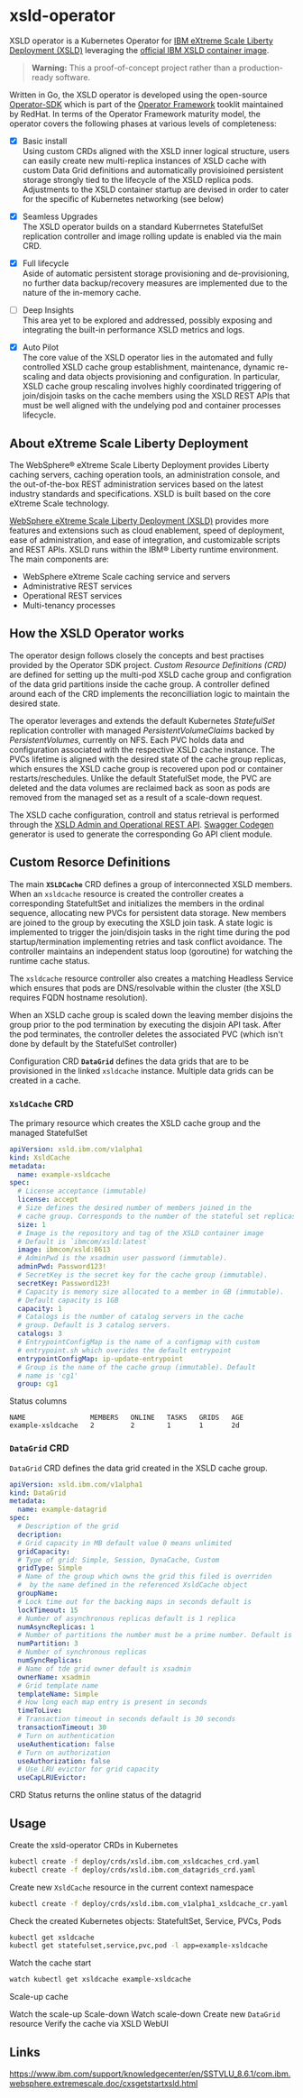 # xsld-operator
XSLD operator is a Kubernetes Operator for [IBM eXtreme Scale Liberty Deployment (XSLD)](https://www.ibm.com/support/knowledgecenter/en/SSTVLU_8.6.1/com.ibm.websphere.extremescale.doc/cxsgetstartxsld.html) leveraging the [official IBM XSLD container image](https://hub.docker.com/r/ibmcom/xsld/).

> **Warning:** This a proof-of-concept project rather than a production-ready software.

Written in Go, the XSLD operator is developed using the open-source [Operator-SDK](https://github.com/operator-framework/operator-sdk) which is part of the [Operator Framework](https://github.com/operator-framework) tooklit maintained by RedHat. In terms of the Operator Framework maturity model, the operator covers the following phases at various levels of completeness:

- [x] Basic install  
Using custom CRDs aligned with the XSLD inner logical structure, users can easily create new multi-replica instances of XSLD cache with custom Data Grid definitions and automatically provisioined persistent storage strongly tied to the lifecycle of the XSLD replica pods. Adjustments to the XSLD container startup are devised in order to cater for the specific of Kubernetes networking (see below)

- [x] Seamless Upgrades  
The XSLD operator builds on a standard Kuberrnetes StatefulSet replication controller and image rolling update is enabled via the main CRD.

- [x] Full lifecycle  
Aside of automatic persistent storage provisioning and de-provisioning, no further data backup/recovery measures are implemented due to the nature of the in-memory cache.

- [ ] Deep Insights  
This area yet to be explored and addressed, possibly exposing and integrating the built-in performance XSLD metrics and logs.

- [x] Auto Pilot  
The core value of the XSLD operator lies in the automated and fully controlled XSLD cache group establishment, maintenance, dynamic re-scaling and data objects provisioning and configuration. In particular, XSLD cache group rescaling involves highly coordinated triggering of join/disjoin tasks on the cache members using the XSLD REST APIs that must be well aligned with the undelying pod and container processes lifecycle.

## About eXtreme Scale Liberty Deployment

The WebSphere® eXtreme Scale Liberty Deployment provides Liberty caching servers, caching operation tools, an administration console, and the out-of-the-box REST administration services based on the latest industry standards and specifications. XSLD is built based on the core eXtreme Scale technology.

[WebSphere eXtreme Scale Liberty Deployment (XSLD)](https://www.ibm.com/support/knowledgecenter/en/SSTVLU_8.6.1/com.ibm.websphere.extremescale.doc/cxsgetstartxsld.html) provides more features and extensions such as cloud enablement, speed of deployment, ease of administration, and ease of integration, and customizable scripts and REST APIs. XSLD runs within the IBM® Liberty runtime environment. The main components are:

- WebSphere eXtreme Scale caching service and servers
- Administrative REST services
- Operational REST services
- Multi-tenancy processes


## How the XSLD Operator works
The operator design follows closely the concepts and best practises provided by the Operator SDK project. *Custom Resource Definitions (CRD)* are defined for setting up the multi-pod XSLD cache group and configration of the data grid partitions inside the cache group. A controller defined around each of the CRD implements the reconcilliation logic to maintain the desired state.

The operator leverages and extends the default Kubernetes *StatefulSet* replication controller with managed *PersistentVolumeClaims* backed by *PersistentVolumes*, currently on NFS. Each PVC holds data and configuration associated with the respective XSLD cache instance. The PVCs lifetime is aligned with the desired state of the cache group replicas, which ensures the XSLD cache group is recovered upon pod or container restarts/reschedules.  Unlike the default StatefulSet mode, the PVC are deleted and the data volumes are reclaimed back as soon as pods are removed from the managed set as a result of a scale-down request.

The XSLD cache configuration, controll and status retrieval is performed through the [XSLD Admin and Operational REST API](https://www.ibm.com/support/knowledgecenter/en/SSTVLU_8.6.1/com.ibm.websphere.extremescale.doc/cxsaccessgridxsldREST.html). [Swagger Codegen](https://github.com/swagger-api/swagger-codegen) generator is used to generate the corresponding Go API client module.

## Custom Resorce Definitions
The main **`XSLDCache`** CRD defines a group of interconnected XSLD members. When an `xsldcache` resource is created the controller creates a corresponding StatefultSet and initializes the members in the ordinal sequence, allocating new PVCs for persistent data storage. New members are joined to the group by executing the XSLD join task. A state logic is implemented to trigger the join/disjoin tasks in the right time during the pod startup/termination implementing retries and task conflict avoidance. The controller maintains an independent status loop (goroutine) for watching the runtime cache status.

The `xsldcache` resource controller also creates a matching Headless Service which ensures that pods are DNS/resolvable within the cluster (the XSLD requires FQDN hostname resolution).

When an XSLD cache group is scaled down the leaving member disjoins the group prior to the pod termination by executing the disjoin API task. After the pod terminates, the controller deletes the associated PVC (which isn't done by default by the StatefulSet controller)

Configuration CRD **`DataGrid`** defines the data grids that are to be provisioned in the linked `xsldcache` instance. Multiple data grids can be created in a cache.


### `XsldCache` CRD
The primary resource which creates the XSLD cache group and the managed StatefulSet

```yaml
apiVersion: xsld.ibm.com/v1alpha1
kind: XsldCache
metadata:
  name: example-xsldcache
spec:
  # License acceptance (immutable)
  license: accept
  # Size defines the desired number of members joined in the
  # cache group. Corresponds to the number of the stateful set replicas
  size: 1
  # Image is the repository and tag of the XSLD container image
  # Default is `ibmcom/xsld:latest`
  image: ibmcom/xsld:8613
  # AdminPwd is the xsadmin user password (immutable). 
  adminPwd: Password123!
  # SecretKey is the secret key for the cache group (immutable).
  secretKey: Password123!
  # Capacity is memory size allocated to a member in GB (immutable).
  # Default capacity is 1GB
  capacity: 1 
  # Catalogs is the number of catalog servers in the cache
  # group. Default is 3 catalog servers.
  catalogs: 3
  # EntrypointConfigMap is the name of a configmap with custom
  # entrypoint.sh which overides the default entrypoint
  entrypointConfigMap: ip-update-entrypoint
  # Group is the name of the cache group (immutable). Default
  # name is 'cg1'
  group: cg1
 ```

Status columns
```
NAME                MEMBERS   ONLINE   TASKS   GRIDS   AGE
example-xsldcache   2         2        1       1       2d
```

### `DataGrid` CRD

`DataGrid` CRD defines the data grid created in the XSLD cache group.

```yaml
apiVersion: xsld.ibm.com/v1alpha1
kind: DataGrid
metadata:
  name: example-datagrid
spec:
  # Description of the grid
  decription:
  # Grid capacity in MB default value 0 means unlimited
  gridCapacity:
  # Type of grid: Simple, Session, DynaCache, Custom
  gridType: Simple
  # Name of the group which owns the grid this filed is overriden
  #  by the name defined in the referenced XsldCache object
  groupName:
  # Lock time out for the backing maps in seconds default is
  lockTimeout: 15
  # Number of asynchronous replicas default is 1 replica
  numAsyncReplicas: 1
  # Number of partitions the number must be a prime number. Default is 3
  numPartition: 3
  # Number of synchronous replicas
  numSyncReplicas:
  # Name of tde grid owner default is xsadmin
  ownerName: xsadmin
  # Grid template name
  templateName: Simple
  # How long each map entry is present in seconds
  timeToLive:
  # Transaction timeout in seconds default is 30 seconds
  transactionTimeout: 30
  # Turn on authentication
  useAuthentication: false
  # Turn on authorization
  useAuthorization: false
  # Use LRU evictor for grid capacity
  useCapLRUEvictor:
```

CRD Status returns the online status of the datagrid

## Usage

Create the xsld-operator CRDs in Kubernetes
```sh
kubectl create -f deploy/crds/xsld.ibm.com_xsldcaches_crd.yaml
kubectl create -f deploy/crds/xsld.ibm.com_datagrids_crd.yaml
```

Create new `XsldCache` resource in the current context namespace
```sh
kubectl create -f deploy/crds/xsld.ibm.com_v1alpha1_xsldcache_cr.yaml
```

Check the created Kubernetes objects: StatefultSet, Service, PVCs, Pods
```sh
kubectl get xsldcache
kubectl get statefulset,service,pvc,pod -l app=example-xsldcache
```

Watch the cache start
```sh
watch kubectl get xsldcache example-xsldcache
```

Scale-up cache

Watch the scale-up 
Scale-down
Watch scale-down
Create new `DataGrid` resource
Verify the cache via XSLD WebUI

## Links
https://www.ibm.com/support/knowledgecenter/en/SSTVLU_8.6.1/com.ibm.websphere.extremescale.doc/cxsgetstartxsld.html

